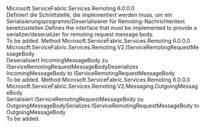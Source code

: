 <Type Name="IServiceRemotingRequestMessageBodySerializer" FullName="Microsoft.ServiceFabric.Services.Remoting.V2.IServiceRemotingRequestMessageBodySerializer">
  <TypeSignature Language="C#" Value="public interface IServiceRemotingRequestMessageBodySerializer" />
  <TypeSignature Language="ILAsm" Value=".class public interface auto ansi abstract IServiceRemotingRequestMessageBodySerializer" />
  <TypeSignature Language="DocId" Value="T:Microsoft.ServiceFabric.Services.Remoting.V2.IServiceRemotingRequestMessageBodySerializer" />
  <TypeSignature Language="VB.NET" Value="Public Interface IServiceRemotingRequestMessageBodySerializer" />
  <TypeSignature Language="F#" Value="type IServiceRemotingRequestMessageBodySerializer = interface" />
  <AssemblyInfo>
    <AssemblyName>Microsoft.ServiceFabric.Services.Remoting</AssemblyName>
    <AssemblyVersion>6.0.0.0</AssemblyVersion>
  </AssemblyInfo>
  <Interfaces />
  <Docs>
    <summary>
            <span data-ttu-id="bf5ce-101">Definiert die Schnittstelle, die implementiert werden muss, um ein Serialisierungsprogramm/Deserialisierer für Remoting-Nachrichtentext bereitzustellen.</span><span class="sxs-lookup"><span data-stu-id="bf5ce-101">Defines the interface that must be implemented to provide a serializer/deserializer for remoting request message body.</span></span>
            </summary>
    <remarks>To be added.</remarks>
  </Docs>
  <Members>
    <Member MemberName="Deserialize">
      <MemberSignature Language="C#" Value="public Microsoft.ServiceFabric.Services.Remoting.V2.IServiceRemotingRequestMessageBody Deserialize (Microsoft.ServiceFabric.Services.Remoting.V2.Messaging.IncomingMessageBody messageBody);" />
      <MemberSignature Language="ILAsm" Value=".method public hidebysig newslot virtual instance class Microsoft.ServiceFabric.Services.Remoting.V2.IServiceRemotingRequestMessageBody Deserialize(class Microsoft.ServiceFabric.Services.Remoting.V2.Messaging.IncomingMessageBody messageBody) cil managed" />
      <MemberSignature Language="DocId" Value="M:Microsoft.ServiceFabric.Services.Remoting.V2.IServiceRemotingRequestMessageBodySerializer.Deserialize(Microsoft.ServiceFabric.Services.Remoting.V2.Messaging.IncomingMessageBody)" />
      <MemberSignature Language="VB.NET" Value="Public Function Deserialize (messageBody As IncomingMessageBody) As IServiceRemotingRequestMessageBody" />
      <MemberSignature Language="F#" Value="abstract member Deserialize : Microsoft.ServiceFabric.Services.Remoting.V2.Messaging.IncomingMessageBody -&gt; Microsoft.ServiceFabric.Services.Remoting.V2.IServiceRemotingRequestMessageBody" Usage="iServiceRemotingRequestMessageBodySerializer.Deserialize messageBody" />
      <MemberType>Method</MemberType>
      <AssemblyInfo>
        <AssemblyName>Microsoft.ServiceFabric.Services.Remoting</AssemblyName>
        <AssemblyVersion>6.0.0.0</AssemblyVersion>
      </AssemblyInfo>
      <ReturnValue>
        <ReturnType>Microsoft.ServiceFabric.Services.Remoting.V2.IServiceRemotingRequestMessageBody</ReturnType>
      </ReturnValue>
      <Parameters>
        <Parameter Name="messageBody" Type="Microsoft.ServiceFabric.Services.Remoting.V2.Messaging.IncomingMessageBody" />
      </Parameters>
      <Docs>
        <param name="messageBody"></param>
        <summary>
            <span data-ttu-id="bf5ce-102">Deserialisiert IncomingMessageBody zu IServiceRemotingRequestMessageBody</span><span class="sxs-lookup"><span data-stu-id="bf5ce-102">Deserializes IncomingMessageBody to IServiceRemotingRequestMessageBody</span></span>
            </summary>
        <returns />
        <remarks>To be added.</remarks>
      </Docs>
    </Member>
    <Member MemberName="Serialize">
      <MemberSignature Language="C#" Value="public Microsoft.ServiceFabric.Services.Remoting.V2.Messaging.OutgoingMessageBody Serialize (Microsoft.ServiceFabric.Services.Remoting.V2.IServiceRemotingRequestMessageBody serviceRemotingRequestMessageBody);" />
      <MemberSignature Language="ILAsm" Value=".method public hidebysig newslot virtual instance class Microsoft.ServiceFabric.Services.Remoting.V2.Messaging.OutgoingMessageBody Serialize(class Microsoft.ServiceFabric.Services.Remoting.V2.IServiceRemotingRequestMessageBody serviceRemotingRequestMessageBody) cil managed" />
      <MemberSignature Language="DocId" Value="M:Microsoft.ServiceFabric.Services.Remoting.V2.IServiceRemotingRequestMessageBodySerializer.Serialize(Microsoft.ServiceFabric.Services.Remoting.V2.IServiceRemotingRequestMessageBody)" />
      <MemberSignature Language="VB.NET" Value="Public Function Serialize (serviceRemotingRequestMessageBody As IServiceRemotingRequestMessageBody) As OutgoingMessageBody" />
      <MemberSignature Language="F#" Value="abstract member Serialize : Microsoft.ServiceFabric.Services.Remoting.V2.IServiceRemotingRequestMessageBody -&gt; Microsoft.ServiceFabric.Services.Remoting.V2.Messaging.OutgoingMessageBody" Usage="iServiceRemotingRequestMessageBodySerializer.Serialize serviceRemotingRequestMessageBody" />
      <MemberType>Method</MemberType>
      <AssemblyInfo>
        <AssemblyName>Microsoft.ServiceFabric.Services.Remoting</AssemblyName>
        <AssemblyVersion>6.0.0.0</AssemblyVersion>
      </AssemblyInfo>
      <ReturnValue>
        <ReturnType>Microsoft.ServiceFabric.Services.Remoting.V2.Messaging.OutgoingMessageBody</ReturnType>
      </ReturnValue>
      <Parameters>
        <Parameter Name="serviceRemotingRequestMessageBody" Type="Microsoft.ServiceFabric.Services.Remoting.V2.IServiceRemotingRequestMessageBody" />
      </Parameters>
      <Docs>
        <param name="serviceRemotingRequestMessageBody"></param>
        <summary>
            <span data-ttu-id="bf5ce-103">Serialisiert IServiceRemotingRequestMessageBody zu OutgoingMessageBody</span><span class="sxs-lookup"><span data-stu-id="bf5ce-103">Serializes IServiceRemotingRequestMessageBody to OutgoingMessageBody</span></span> 
            </summary>
        <returns />
        <remarks>To be added.</remarks>
      </Docs>
    </Member>
  </Members>
</Type>